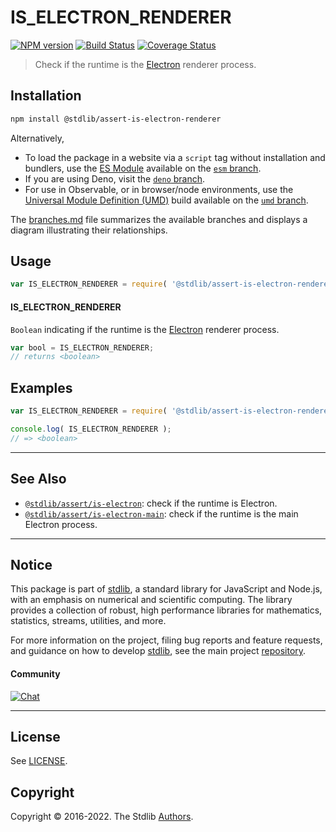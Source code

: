 <!--

@license Apache-2.0

Copyright (c) 2018 The Stdlib Authors.

Licensed under the Apache License, Version 2.0 (the "License");
you may not use this file except in compliance with the License.
You may obtain a copy of the License at

   http://www.apache.org/licenses/LICENSE-2.0

Unless required by applicable law or agreed to in writing, software
distributed under the License is distributed on an "AS IS" BASIS,
WITHOUT WARRANTIES OR CONDITIONS OF ANY KIND, either express or implied.
See the License for the specific language governing permissions and
limitations under the License.

-->

# IS_ELECTRON_RENDERER

[![NPM version][npm-image]][npm-url] [![Build Status][test-image]][test-url] [![Coverage Status][coverage-image]][coverage-url] <!-- [![dependencies][dependencies-image]][dependencies-url] -->

> Check if the runtime is the [Electron][electron] renderer process.

<section class="installation">

## Installation

```bash
npm install @stdlib/assert-is-electron-renderer
```

Alternatively,

-   To load the package in a website via a `script` tag without installation and bundlers, use the [ES Module][es-module] available on the [`esm` branch][esm-url].
-   If you are using Deno, visit the [`deno` branch][deno-url].
-   For use in Observable, or in browser/node environments, use the [Universal Module Definition (UMD)][umd] build available on the [`umd` branch][umd-url].

The [branches.md][branches-url] file summarizes the available branches and displays a diagram illustrating their relationships.

</section>

<section class="usage">

## Usage

```javascript
var IS_ELECTRON_RENDERER = require( '@stdlib/assert-is-electron-renderer' );
```

#### IS_ELECTRON_RENDERER

`Boolean` indicating if the runtime is the [Electron][electron] renderer process.

```javascript
var bool = IS_ELECTRON_RENDERER;
// returns <boolean>
```

</section>

<!-- /.usage -->

<section class="examples">

## Examples

<!-- eslint no-undef: "error" -->

```javascript
var IS_ELECTRON_RENDERER = require( '@stdlib/assert-is-electron-renderer' );

console.log( IS_ELECTRON_RENDERER );
// => <boolean>
```

</section>

<!-- /.examples -->

<!-- Section for related `stdlib` packages. Do not manually edit this section, as it is automatically populated. -->

<section class="related">

* * *

## See Also

-   <span class="package-name">[`@stdlib/assert/is-electron`][@stdlib/assert/is-electron]</span><span class="delimiter">: </span><span class="description">check if the runtime is Electron.</span>
-   <span class="package-name">[`@stdlib/assert/is-electron-main`][@stdlib/assert/is-electron-main]</span><span class="delimiter">: </span><span class="description">check if the runtime is the main Electron process.</span>

</section>

<!-- /.related -->

<!-- Section for all links. Make sure to keep an empty line after the `section` element and another before the `/section` close. -->


<section class="main-repo" >

* * *

## Notice

This package is part of [stdlib][stdlib], a standard library for JavaScript and Node.js, with an emphasis on numerical and scientific computing. The library provides a collection of robust, high performance libraries for mathematics, statistics, streams, utilities, and more.

For more information on the project, filing bug reports and feature requests, and guidance on how to develop [stdlib][stdlib], see the main project [repository][stdlib].

#### Community

[![Chat][chat-image]][chat-url]

---

## License

See [LICENSE][stdlib-license].


## Copyright

Copyright &copy; 2016-2022. The Stdlib [Authors][stdlib-authors].

</section>

<!-- /.stdlib -->

<!-- Section for all links. Make sure to keep an empty line after the `section` element and another before the `/section` close. -->

<section class="links">

[npm-image]: http://img.shields.io/npm/v/@stdlib/assert-is-electron-renderer.svg
[npm-url]: https://npmjs.org/package/@stdlib/assert-is-electron-renderer

[test-image]: https://github.com/stdlib-js/assert-is-electron-renderer/actions/workflows/test.yml/badge.svg?branch=main
[test-url]: https://github.com/stdlib-js/assert-is-electron-renderer/actions/workflows/test.yml?query=branch:main

[coverage-image]: https://img.shields.io/codecov/c/github/stdlib-js/assert-is-electron-renderer/main.svg
[coverage-url]: https://codecov.io/github/stdlib-js/assert-is-electron-renderer?branch=main

<!--

[dependencies-image]: https://img.shields.io/david/stdlib-js/assert-is-electron-renderer.svg
[dependencies-url]: https://david-dm.org/stdlib-js/assert-is-electron-renderer/main

-->

[chat-image]: https://img.shields.io/gitter/room/stdlib-js/stdlib.svg
[chat-url]: https://gitter.im/stdlib-js/stdlib/

[stdlib]: https://github.com/stdlib-js/stdlib

[stdlib-authors]: https://github.com/stdlib-js/stdlib/graphs/contributors

[umd]: https://github.com/umdjs/umd
[es-module]: https://developer.mozilla.org/en-US/docs/Web/JavaScript/Guide/Modules

[deno-url]: https://github.com/stdlib-js/assert-is-electron-renderer/tree/deno
[umd-url]: https://github.com/stdlib-js/assert-is-electron-renderer/tree/umd
[esm-url]: https://github.com/stdlib-js/assert-is-electron-renderer/tree/esm
[branches-url]: https://github.com/stdlib-js/assert-is-electron-renderer/blob/main/branches.md

[stdlib-license]: https://raw.githubusercontent.com/stdlib-js/assert-is-electron-renderer/main/LICENSE

[electron]: http://electron.atom.io/

<!-- <related-links> -->

[@stdlib/assert/is-electron]: https://github.com/stdlib-js/assert-is-electron

[@stdlib/assert/is-electron-main]: https://github.com/stdlib-js/assert-is-electron-main

<!-- </related-links> -->

</section>

<!-- /.links -->
